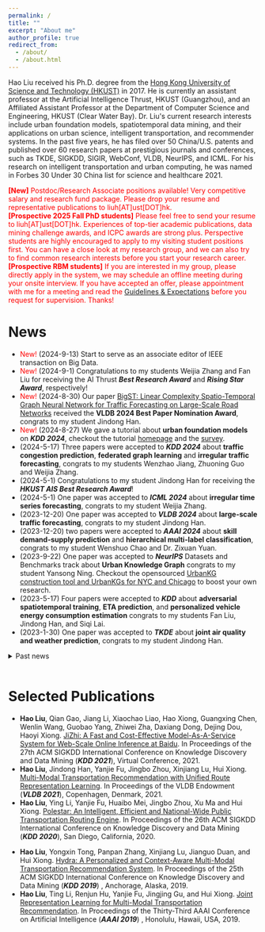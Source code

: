 ```yaml
---
permalink: /
title: ""
excerpt: "About me"
author_profile: true
redirect_from: 
  - /about/
  - /about.html
---
```

Hao Liu received his Ph.D. degree from the [Hong Kong University of Science and Technology (HKUST)](https://www.ust.hk) in 2017.  He is currently an assistant professor at the Artificial Intelligence Thrust, HKUST (Guangzhou), and an Affiliated Assistant Professor at the Department of Computer Science and Engineering, HKUST (Clear Water Bay).
Dr. Liu's current research interests include urban foundation models, spatiotemporal data mining, and their applications on urban science, intelligent transportation, and recommender systems. 
In the past five years, he has filed over 50 China/U.S. patents and published over 60 research papers at prestigious journals and conferences, such as TKDE, SIGKDD, SIGIR, WebConf, VLDB, NeurIPS, and ICML. For his research on intelligent transportation and urban computing, he was named in Forbes 30 Under 30 China list for science and healthcare 2021.

<!-- After spending several years in industrial research, Hao back to [Hong Kong University of Science and Technology (HKUST)](https://www.ust.hk), where he started his research career.
Previously, Hao was a Research Scientist at Business Intelligence Lab, [Baidu Research](http://research.baidu.com/) and a Postdoctoral Fellow at the HKUST.
Hao received his Ph.D. degree from HKUST in 2017. 
He also received a Bachelor degree from [South China University of Technology](https://www.scut.edu.cn/) in 2012. 
His general research interests are in data mining, machine learning, and big data management, with a special focus on mobile analytics and urban computing.

<span style="color:red"> **[2024 Spring and Fall]** Multiple Ph.D. positions available! 
Please feel free to send your resume to liuh\[AT\]ust\[DOT\]hk. Experiences of top-tier academic publications, data mining challenge awards, and ICPC awards are strong plus. Perspective students are also highly encouraged to apply to my visiting student positions first. You can have a close look at my research group, and we can also try to find common research interests before you start your Ph.D. career. 
<span id="main"> </span>
-->

<span style="color:red"> **[New]** Postdoc/Research Associate positions available! Very competitive salary and research fund package. Please drop your resume and representative publications to liuh\[AT\]ust\[DOT\]hk. <span id="main"> </span><br>
<span style="color:red"> **[Prospective 2025 Fall PhD students]** Please feel free to send your resume to liuh\[AT\]ust\[DOT\]hk. Experiences of top-tier academic publications, data mining challenge awards, and ICPC awards are strong plus. Perspective students are highly encouraged to apply to my visiting student positions first. You can have a close look at my research group, and we can also try to find common research interests before you start your research career. <span id="main"> </span><br>
<span style="color:red"> **[Prospective RBM students]** If you are interested in my group, please directly apply in the system, we may schedule an offline meeting during your onsite interview. If you have accepted an offer, please appointment with me for a meeting and read the [Guidelines & Expectations](http://RaymondHLIU.github.io/files/MPhil_Guideline.pdf) before you request for supervision. Thanks! 
<span id="main"> </span>

News
======
* <span style="color:red">New!</span> (2024-9-13) Start to serve as an associate editor of IEEE transaction on Big Data.
* <span style="color:red">New!</span> (2024-9-1) Congratulations to my students Weijia Zhang and Fan Liu for receiving the AI Thrust ***Best Research Award*** and ***Rising Star Award***, respectively!
* <span style="color:red">New!</span> (2024-8-30) Our paper [BigST: Linear Complexity Spatio-Temporal Graph Neural Network for Traffic Forecasting on Large-Scale Road Networks](https://dl.acm.org/doi/abs/10.14778/3641204.3641217) received the **VLDB 2024 Best Paper Nomination Award**, congrats to my student Jindong Han. 
* <span style="color:red">New!</span> (2024-8-27) We gave a tutorial about **urban foundation models** on ***KDD 2024***, checkout the tutorial [homepage](https://usail-hkust.github.io/Urban_Foundation_Model_Tutorial/) and the [survey](https://www.researchgate.net/publication/382025953_Urban_Foundation_Models_A_Survey).
* (2024-5-17) Three papers were accepted to ***KDD 2024*** about **traffic congestion prediction**, **federated graph learning** and **irregular traffic forecasting**, congrats to my students Wenzhao Jiang, Zhuoning Guo and Weijia Zhang.
* (2024-5-1) Congratulations to my student Jindong Han for receiving the ***HKUST AIS Best Research Award***!
* (2024-5-1) One paper was accepted to ***ICML 2024*** about **irregular time series forecasting**, congrats to my student Weijia Zhang.
* (2023-12-20) One paper was accepted to ***VLDB 2024*** about **large-scale traffic forecasting**, congrats to my student Jindong Han.
* (2023-12-20) two papers were accepted to ***AAAI 2024*** about **skill demand-supply prediction** and **hierarchical multi-label classification**, congrats to my student Wenshuo Chao and Dr. Zixuan Yuan.
* (2023-9-22) One paper was accepted to ***NeurIPS*** Datasets and Benchmarks track about **Urban Knowledge Graph** congrats to my student Yansong Ning. Checkout the opensourced [UrbanKG construction tool and UrbanKGs for NYC and Chicago](https://github.com/usail-hkust/UUKG) to boost your own research. 
* (2023-5-17) Four papers were accepted to ***KDD*** about **adversarial spatiotemporal training**, **ETA prediction**, and **personalized vehicle energy consumption estimation** congrats to my students Fan Liu, Jindong Han, and Siqi Lai.
* (2023-1-30) One paper was accepted to ***TKDE*** about **joint air quality and weather prediction**, congrats to my student Jindong Han.
<details>
<summary>Past news</summary>
* (2022-9-16) One paper was accepted to ***NeurIPS 2022*** about **adversarial attack against graph based traffic forecasting models**, congrats to my student Fan Liu.
* (2022-9-1) One paper was accepted to ***ICDM 2022*** about **knowledge enhanced imitative trajectory generation**, congrats to my student Qingyan Zhu who graduated in August, a perfect end of research study.
* (2022-5-19) Three papers were accepted to ***SIGKDD 2022*** about **GPU-accelerated deep learning system**, **multi-agent charging pricing**, and **talent demand-supply prediction**, congrats to my students Weijia Zhang and Zhuoning Guo.
* (2022-5-18) One paper on **Reinforced charging station recommendation** was accepted to ***TKDE***.
* (2022-5-1) One paper on **multi-modal transportation routing** was accepted to ***VLDBJ***.
* (2022-2-21) One paper on **national-wide public transportation routing** was accepted to ***TKDE***.
* (2022-1-29) Two papers on **semi-supervised air quality forecasting** and **graph-grounded conversational recommendation** were accepted to ***TKDE***.
* (2022-1-29) One paper on **data science competition analysis** was accepted to ***TKDD***.
* (2021-12-02) One paper was accepted to ***AAAI 2022*** about **long path knowledge reasoning**.
* (2021-09-28) One paper was accepted to ***NeurIPS 2021*** about **bi-level optimization**.
* (2021-09-16) I was named in ***Forbes 30 Under 30 China 2021*** list.
* (2021-05-18) Four papers were accepted to ***SIGKDD 2021*** about **web-scale machine learning system**, **real estate appraisal**, **talent demand forecasting**, and **domain-oriented BERT**.
* (2021-01-16) Two papers were accepted to ***WebConf 2021*** about **intelligent charging station recommendation** and **online query-POI matching**.
<!-- * (2020-12-02) Four papers were accepted to ***AAAI 2021*** about **transportation demand prediction**, **atmospheric prediction**, **corporate porfiling**, and **POI recommendation**. -->
<!-- * (2020-10-21) Our paper [Semi-Supervised City-Wide Parking Availability Prediction via Hierarchical Recurrent Graph Neural Network](https://ieeexplore.ieee.org/document/9241427)  was accepted to ***TKDE***. -->
<!-- * (2020-10-16) Our paper [Multi-Modal Transportation Recommendation with Unified Route Representation Learning](https://raymondhliu.github.io/) was accepted to ***VLDB 2021*** Scalable Data Science track. -->
<!-- * (2020-05-16) Our paper [Polestar: An Intelligent, Efficient and National-Wide Public Transportation Routing Engine](http://RaymondHLIU.github.io/files/KDD20-polestar.pdf) was accepted to ***KDD 2020*** ADS track as oral (oral accpetence rate 5.8%). -->
<!-- * (2020-05-16) Our paper [Competitive Analysis for Points of Interest](http://RaymondHLIU.github.io/files/KDD20-competitive.pdf) was accepted to ***KDD 2020*** research track. -->
<!-- * (2020-04-23) Our paper [Spatio-Temporal Dual Graph Attention Network for Query-POI Matching](http://RaymondHLIU.github.io/files/SIGIR20-matching.pdf) was accepted to ***SIGIR 2020***. -->
<!-- * (2020-04-23) Our paper [Spatial Object Recommendation with Hints: When Spatial Granularity Matters](http://RaymondHLIU.github.io/files/SIGIR20-poirec.pdf) was accepted to ***SIGIR 2020***. -->
<!-- * (2020-04-21) Our paper [Why We Go Where We Go: Profiling User Decisions on Choosing POIs](https://www.ijcai.org/Proceedings/2020/0478.pdf) was accepted to ***IJCAI 2020***. -->
<!-- * (2020-03-31) Our paper [Incorporating Multi-Source Urban Data for Personalized and Context-Aware Multi-Modal Transportation Recommendation](https://ieeexplore.ieee.org/document/9063461) was accepted to ***TKDE***.  -->
* (2020-03-16) Our Cross-City Multi-Modal Recommendation service get online! This service covers over 330 cities in mainland China.<br>
* (2019-08-02) We organized "The KDD Cup 2019 Regular ML Track", Context-Aware Multi-Modal Transportation Recommendation. We attracted over 1700 teams participates.<br>
* (2018-9-01) Our Multi-Modal Transportation Recommendation service get online! Download Baidu Maps and try Zhixing!<br>
</details><br>



Selected Publications
======
* **Hao Liu**, Qian Gao, Jiang Li, Xiaochao Liao, Hao Xiong, Guangxing Chen, Wenlin Wang,
Guobao Yang, Zhiwei Zha, Daxiang Dong, Dejing Dou, Haoyi Xiong. [JiZhi: A Fast and Cost-Effective Model-As-A-Service System for
Web-Scale Online Inference at Baidu](https://raymondhliu.github.io/). In Proceedings of the 27th ACM SIGKDD International Conference on Knowledge Discovery and Data Mining  (***KDD 2021***), Virtual Conference, 2021.
* **Hao Liu**, Jindong Han, Yanjie Fu, Jingbo Zhou, Xinjiang Lu, Hui Xiong. [Multi-Modal Transportation Recommendation with Unified Route Representation Learning](https://raymondhliu.github.io/). In Proceedings of the VLDB Endowment (***VLDB 2021***), Copenhagen, Denmark, 2021.
* **Hao Liu**, Ying Li, Yanjie Fu, Huaibo Mei, Jingbo Zhou, Xu Ma and Hui Xiong. [Polestar: An Intelligent, Efficient and National-Wide Public Transportation Routing Engine](http://RaymondHLIU.github.io/files/KDD20-polestar.pdf). In Proceedings of the 26th ACM SIGKDD International Conference on Knowledge Discovery and Data Mining (***KDD 2020***), San Diego, California, 2020.
<!-- * Zixuan Yuan, **Hao Liu\***, Yanchi Liu, Denghui Zhang, Fei Yi, Nengjun Zhu and Hui Xiong. [Spatio-Temporal Dual Graph Attention Network for Query-POI Matching](http://RaymondHLIU.github.io/files/SIGIR20-matching.pdf). In Proceedings of the 43rd International ACM SIGIR Conference on Research and Development in Information Retrieval (***SIGIR 2020***), Xi'an, China, 2020. -->
<!-- * Weijia Zhang, **Hao Liu\***, Yanchi Liu, Jingbo Zhou, and Hui Xiong. [Semi-Supervised Hierarchical Recurrent Graph Neural Network for City-Wide Parking Availability Prediction](http://RaymondHLIU.github.io/files/AAAI20-parking.pdf). In Proceedings of the Thirty-Fourth AAAI Conference on Artificial Intelligence (***AAAI 2020***), New York City, USA, 2020. -->
* **Hao Liu**, Yongxin Tong, Panpan Zhang, Xinjiang Lu, Jianguo Duan, and Hui Xiong. [Hydra: A Personalized and Context-Aware Multi-Modal Transportation Recommendation System](http://RaymondHLIU.github.io/files/KDD19-Hydra.pdf). In Proceedings of the 25th ACM SIGKDD International Conference on Knowledge Discovery and Data Mining (***KDD 2019***) , Anchorage, Alaska, 2019.
* **Hao Liu**, Ting Li, Renjun Hu, Yanjie Fu, Jingjing Gu, and Hui Xiong. [Joint Representation Learning for Multi-Modal Transportation Recommendation](http://RaymondHLIU.github.io/files/AAAI19-trans2vec.pdf).
In Proceedings of the Thirty-Third AAAI Conference on Artificial Intelligence (***AAAI 2019***) , Honolulu, Hawaii, USA, 2019.

